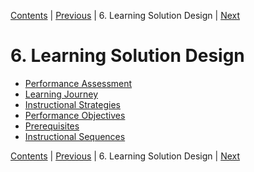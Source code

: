 [Contents](README.md) | [Previous](500-EVIDENCE-BASED-STRATEGIES.md) | 6. Learning Solution Design | [Next](610-PERFORMANCE-ASSESSMENT.md)

# 6. Learning Solution Design

* [Performance Assessment](610-PERFORMANCE-ASSESSMENT.md)
* [Learning Journey](620-LEARNING-JOURNEY.md)
* [Instructional Strategies](630-INSTRUCTIONAL-STRATEGIES.md)
* [Performance Objectives](640-PERFORMANCE-OBJECTIVES.md)
* [Prerequisites](650-PREREQUISITES.md)
* [Instructional Sequences](660-INSTRUCTIONAL-SEQUENCES.md)

[Contents](README.md) | [Previous](500-EVIDENCE-BASED-STRATEGIES.md) | 6. Learning Solution Design | [Next](610-PERFORMANCE-ASSESSMENT.md)

